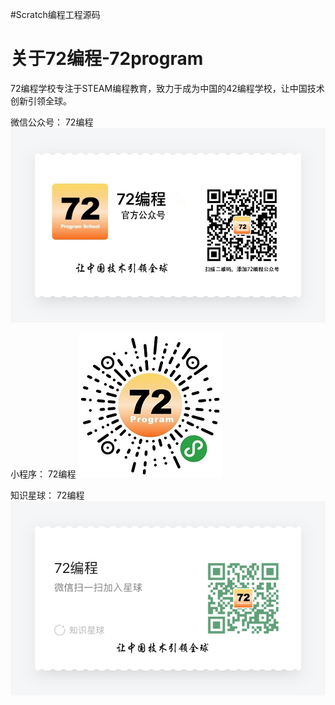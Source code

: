#Scratch编程工程源码
# 关于72编程-72program
72编程学校专注于STEAM编程教育，致力于成为中国的42编程学校，让中国技术创新引领全球。

微信公众号：
72编程
![72编程公众号](images/72gongzhonghao.png)

小程序：
72编程
![72编程小程序](images/72smallapp.jpg)

知识星球：
72编程
![72编程星球](images/72earth.png)





